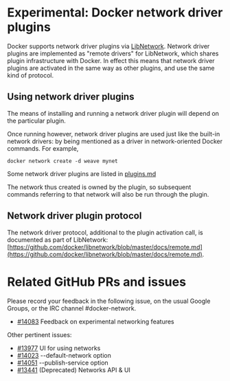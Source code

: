 # Experimental: Docker network driver plugins

Docker supports network driver plugins via 
[LibNetwork](https://github.com/docker/libnetwork). Network driver plugins are 
implemented as "remote drivers" for LibNetwork, which shares plugin 
infrastructure with Docker. In effect this means that network driver plugins 
are activated in the same way as other plugins, and use the same kind of 
protocol.

## Using network driver plugins

The means of installing and running a network driver plugin will depend on the
particular plugin.

Once running however, network driver plugins are used just like the built-in
network drivers: by being mentioned as a driver in network-oriented Docker
commands. For example,

    docker network create -d weave mynet

Some network driver plugins are listed in [plugins.md](/docs/extend/plugins.md)

The network thus created is owned by the plugin, so subsequent commands
referring to that network will also be run through the plugin.

## Network driver plugin protocol

The network driver protocol, additional to the plugin activation call, is
documented as part of LibNetwork:
[https://github.com/docker/libnetwork/blob/master/docs/remote.md](https://github.com/docker/libnetwork/blob/master/docs/remote.md).

# Related GitHub PRs and issues

Please record your feedback in the following issue, on the usual
Google Groups, or the IRC channel #docker-network.

 - [#14083](https://github.com/docker/docker/issues/14083) Feedback on
   experimental networking features

Other pertinent issues:

 - [#13977](https://github.com/docker/docker/issues/13977) UI for using networks
 - [#14023](https://github.com/docker/docker/pull/14023) --default-network option
 - [#14051](https://github.com/docker/docker/pull/14051) --publish-service option
 - [#13441](https://github.com/docker/docker/pull/13441) (Deprecated) Networks API & UI
